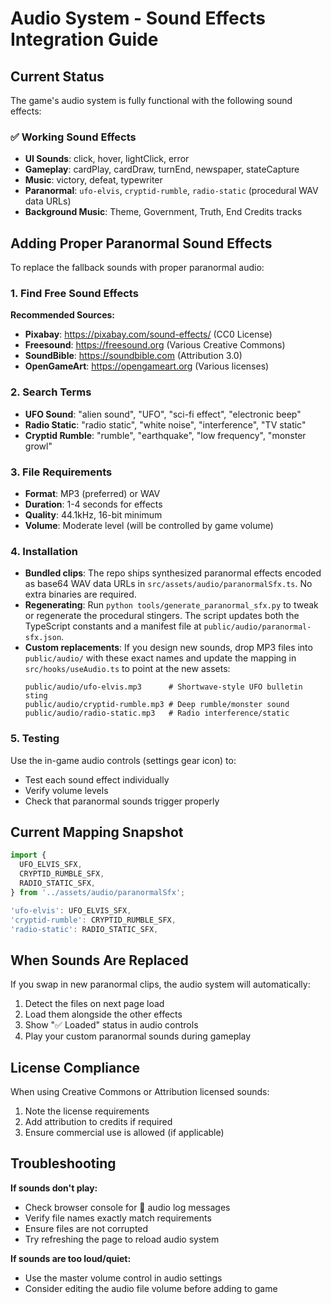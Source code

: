 # Audio System - Sound Effects Integration Guide

## Current Status

The game's audio system is fully functional with the following sound effects:

### ✅ Working Sound Effects
- **UI Sounds**: click, hover, lightClick, error
- **Gameplay**: cardPlay, cardDraw, turnEnd, newspaper, stateCapture
- **Music**: victory, defeat, typewriter
- **Paranormal**: `ufo-elvis`, `cryptid-rumble`, `radio-static` (procedural WAV data URLs)
- **Background Music**: Theme, Government, Truth, End Credits tracks

## Adding Proper Paranormal Sound Effects

To replace the fallback sounds with proper paranormal audio:

### 1. Find Free Sound Effects

**Recommended Sources:**
- **Pixabay**: https://pixabay.com/sound-effects/ (CC0 License)
- **Freesound**: https://freesound.org (Various Creative Commons)
- **SoundBible**: https://soundbible.com (Attribution 3.0)
- **OpenGameArt**: https://opengameart.org (Various licenses)

### 2. Search Terms
- **UFO Sound**: "alien sound", "UFO", "sci-fi effect", "electronic beep"
- **Radio Static**: "radio static", "white noise", "interference", "TV static"
- **Cryptid Rumble**: "rumble", "earthquake", "low frequency", "monster growl"

### 3. File Requirements
- **Format**: MP3 (preferred) or WAV
- **Duration**: 1-4 seconds for effects
- **Quality**: 44.1kHz, 16-bit minimum
- **Volume**: Moderate level (will be controlled by game volume)

### 4. Installation
- **Bundled clips**: The repo ships synthesized paranormal effects encoded as base64 WAV data URLs in
  `src/assets/audio/paranormalSfx.ts`. No extra binaries are required.
- **Regenerating**: Run `python tools/generate_paranormal_sfx.py` to tweak or regenerate the procedural
  stingers. The script updates both the TypeScript constants and a manifest file at
  `public/audio/paranormal-sfx.json`.
- **Custom replacements**: If you design new sounds, drop MP3 files into `public/audio/` with these exact
  names and update the mapping in `src/hooks/useAudio.ts` to point at the new assets:
  ```
  public/audio/ufo-elvis.mp3      # Shortwave-style UFO bulletin sting
  public/audio/cryptid-rumble.mp3 # Deep rumble/monster sound
  public/audio/radio-static.mp3   # Radio interference/static
  ```

### 5. Testing
Use the in-game audio controls (settings gear icon) to:
- Test each sound effect individually
- Verify volume levels
- Check that paranormal sounds trigger properly

## Current Mapping Snapshot

```javascript
import {
  UFO_ELVIS_SFX,
  CRYPTID_RUMBLE_SFX,
  RADIO_STATIC_SFX,
} from '../assets/audio/paranormalSfx';

'ufo-elvis': UFO_ELVIS_SFX,
'cryptid-rumble': CRYPTID_RUMBLE_SFX,
'radio-static': RADIO_STATIC_SFX,
```

## When Sounds Are Replaced

If you swap in new paranormal clips, the audio system will automatically:
1. Detect the files on next page load
2. Load them alongside the other effects
3. Show "✅ Loaded" status in audio controls
4. Play your custom paranormal sounds during gameplay

## License Compliance

When using Creative Commons or Attribution licensed sounds:
1. Note the license requirements
2. Add attribution to credits if required
3. Ensure commercial use is allowed (if applicable)

## Troubleshooting

**If sounds don't play:**
- Check browser console for 🎵 audio log messages
- Verify file names exactly match requirements
- Ensure files are not corrupted
- Try refreshing the page to reload audio system

**If sounds are too loud/quiet:**
- Use the master volume control in audio settings
- Consider editing the audio file volume before adding to game